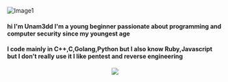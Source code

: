 ![Image1](https://i.pinimg.com/originals/49/ed/b9/49edb9b5a48ea96ea20a8d12d9cc5644.jpg)

#### hi I'm Unam3dd I'm a young beginner passionate about programming and computer security since my youngest age
#### I code mainly in C++,C,Golang,Python but I also know Ruby,Javascript but I don't really use it I like pentest and reverse engineering

<p align="center">
  <img src="https://github-readme-stats.vercel.app/api?username=Unam3dd&theme=blue-green&show_icons=true">
</p>
